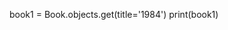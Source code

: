 book1 = Book.objects.get(title='1984')
print(book1)
<!-- <QuerySet [<Book: 1984 - George Orwell - 1949>]> -->

